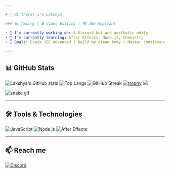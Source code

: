 ```yaml
---

# 👋 Hi there! I'm Lakshya

### 💻 Coding | 🎬 Video Editing | 📚 JEE Aspirant

- 🔭 I’m currently working on: A Discord bot and aesthetic edits  
- 🌱 I’m currently learning: After Effects, Node.js, Chemistry  
- 🎯 Goals: Crack JEE Advanced | Build my dream body | Master consistency

---
```


## 📊 GitHub Stats
![Lakshya's GitHub stats](https://github-readme-stats.vercel.app/api?username=lakshya-code&show_icons=true&theme=radical)
![Top Langs](https://github-readme-stats.vercel.app/api/top-langs/?username=lakshya-code&layout=compact&theme=tokyonight)
![GitHub Streak](https://github-readme-streak-stats.herokuapp.com/?user=lakshya-code&theme=dark&date_format=M%20j%5B%2C%20Y%5D)
[![trophy](https://github-profile-trophy.vercel.app/?username=lakshya-code&theme=algolia)](https://github.com/ryo-ma/github-profile-trophy)
![](https://quotes-github-readme.vercel.app/api?type=horizontal&theme=radical)

<!-- Snake Animation: Make sure you've set up the GitHub Actions for this -->
![snake gif](https://github.com/lakshya-code/lakshya-code/blob/output/github-contribution-grid-snake.svg)

---

## 🛠️ Tools & Technologies

![JavaScript](https://img.shields.io/badge/-JavaScript-black?style=flat-square&logo=javascript)
![Node.js](https://img.shields.io/badge/-Node.js-black?style=flat-square&logo=node.js)
![After Effects](https://img.shields.io/badge/-After%20Effects-9999ff?style=flat-square&logo=adobe-after-effects&logoColor=white)

---

## 📫 Reach me

[![Discord](https://img.shields.io/badge/Discord-1nonlyember-7289DA?style=flat-square&logo=discord)](https://discord.com/users/123456789012345678)
